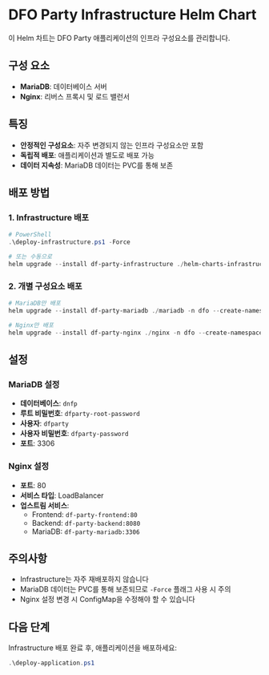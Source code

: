 # DFO Party Infrastructure Helm Chart

이 Helm 차트는 DFO Party 애플리케이션의 인프라 구성요소를 관리합니다.

## 구성 요소

- **MariaDB**: 데이터베이스 서버
- **Nginx**: 리버스 프록시 및 로드 밸런서

## 특징

- **안정적인 구성요소**: 자주 변경되지 않는 인프라 구성요소만 포함
- **독립적 배포**: 애플리케이션과 별도로 배포 가능
- **데이터 지속성**: MariaDB 데이터는 PVC를 통해 보존

## 배포 방법

### 1. Infrastructure 배포

```powershell
# PowerShell
.\deploy-infrastructure.ps1 -Force

# 또는 수동으로
helm upgrade --install df-party-infrastructure ./helm-charts-infrastructure -n dfo --create-namespace
```

### 2. 개별 구성요소 배포

```powershell
# MariaDB만 배포
helm upgrade --install df-party-mariadb ./mariadb -n dfo --create-namespace

# Nginx만 배포
helm upgrade --install df-party-nginx ./nginx -n dfo --create-namespace
```

## 설정

### MariaDB 설정

- **데이터베이스**: `dnfp`
- **루트 비밀번호**: `dfparty-root-password`
- **사용자**: `dfparty`
- **사용자 비밀번호**: `dfparty-password`
- **포트**: 3306

### Nginx 설정

- **포트**: 80
- **서비스 타입**: LoadBalancer
- **업스트림 서비스**:
  - Frontend: `df-party-frontend:80`
  - Backend: `df-party-backend:8080`
  - MariaDB: `df-party-mariadb:3306`

## 주의사항

- Infrastructure는 자주 재배포하지 않습니다
- MariaDB 데이터는 PVC를 통해 보존되므로 `-Force` 플래그 사용 시 주의
- Nginx 설정 변경 시 ConfigMap을 수정해야 할 수 있습니다

## 다음 단계

Infrastructure 배포 완료 후, 애플리케이션을 배포하세요:

```powershell
.\deploy-application.ps1
```
